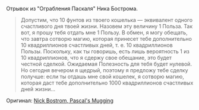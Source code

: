 Отрывок из "Ограбления Паскаля" Ника Бострома.

>Допустим, что 10 фунтов из твоего кошелька — эквивалент одного счастливого дня твоей жизни. Назовем эту величину 1 Польза. Так вот, я прошу тебя отдать мне 1 Пользу. В обмен, я могу обещать, что завтра сотворю магию, которая принесет тебе дополнительно 10 квадриллионов счастливых дней, т. е. 10 квадриллионов Пользы. Поскольку, как ты говоришь, есть лишь вероятность 1 из 10 квадриллионов, что я сдержу свое обещание, это будет честной сделкой. Ожидаемая Полезность для тебя будет нулевой. Но сегодня вечером я щедрый, поэтому я предложу тебе сделку получше: если ты отдашь мне свой кошелек, я сотворю магию, которая даст тебе дополнительно 1000 квадриллионов счастливых дней жизни...  
 
Оригинал: [Nick Bostrom, Pascal's Mugging](nickbostrom.com/papers/pascal.pdf)